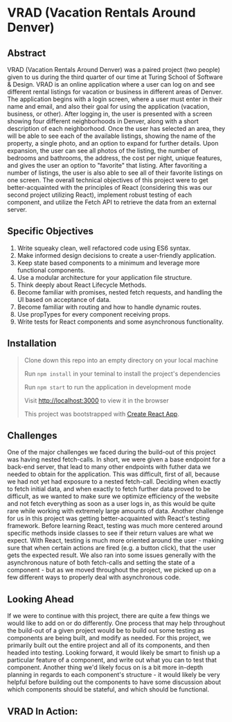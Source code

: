 # VRAD (Vacation Rentals Around Denver)

## Abstract 
VRAD (Vacation Rentals Around Denver) was a paired project (two people) given to us during the third quarter of our time at Turing School of Software & Design. VRAD is an online application where a user can log on and see different rental listings for vacation or business in different areas of Denver. The application begins with a login screen, where a user must enter in their name and email, and also their goal for using the application (vacation, business, or other). After logging in, the user is presented with a screen showing four different neighborhoods in Denver, along with a short description of each neighborhood. Once the user has selected an area, they will be able to see each of the available listings, showing the name of the property, a single photo, and an option to expand for further details. Upon expansion, the user can see all photos of the listing, the number of bedrooms and bathrooms, the address, the cost per night, unique features, and gives the user an option to "favorite" that listing. After favoriting a number of listings, the user is also able to see all of their favorite listings on one screen. The overall technical objectives of this project were to get better-acquainted with the principles of React (considering this was our second project utilizing React), implement robust testing of each component, and utilize the Fetch API to retrieve the data from an external server. 

## Specific Objectives
1. Write squeaky clean, well refactored code using ES6 syntax.
2. Make informed design decisions to create a user-friendly application.
3. Keep state based components to a minimum and leverage more functional components.
4. Use a modular architecture for your application file structure.
5. Think deeply about React Lifecycle Methods.
6. Become familiar with promises, nested fetch requests, and handling the UI based on acceptance of data.
7. Become familiar with routing and how to handle dynamic routes.
8. Use propTypes for every component receiving props.
9. Write tests for React components and some asynchronous functionality.

## Installation 

> Clone down this repo into an empty directory on your local machine
>
> Run `npm install` in your teminal to install the project's dependencies 
>
> Run `npm start` to run the application in development mode
>
> Visit [http://localhost:3000](http://localhost:3000) to view it in the browser
>
> This project was bootstrapped with [Create React App](https://github.com/facebook/create-react-app).

## Challenges

One of the major challenges we faced during the build-out of this project was having nested fetch-calls. In short, we were given a base endpoint for a back-end server, that lead to many other endpoints with futher data we needed to obtain for the application. This was difficult, first of all, because we had not yet had exposure to a nested fetch-call. Deciding when exactly to fetch initial data, and when exactly to fetch further data proved to be difficult, as we wanted to make sure we optimize efficiency of the website and not fetch everything as soon as a user logs in, as this would be quite rare while working with extremely large amounts of data. Another challenge for us in this project was getting better-acquainted with React's testing framework. Before learning React, testing was much more centered around specific methods inside classes to see if their return values are what we expect. With React, testing is much more oriented around the user - making sure that when certain actions are fired (e.g. a button click), that the user gets the expected result. We also ran into some issues generally with the asynchronous nature of both fetch-calls and setting the state of a component - but as we moved throughout the project, we picked up on a few different ways to properly deal with asynchronous code. 

## Looking Ahead

If we were to continue with this project, there are quite a few things we would like to add on or do differently. One process that may help throughout the build-out of a given project would be to build out some testing as components are being built, and modify as needed. For this project, we primarily built out the entire project and all of its components, and then headed into testing. Looking forward, it would likely be smart to finish up a particular feature of a component, and write out what you can to test that component. Another thing we'd likely focus on is a bit more in-depth planning in regards to each component's structure - it would likely be very helpful before building out the components to have some discussion about which components should be stateful, and which should be functional. 

## VRAD In Action:
